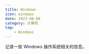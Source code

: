 ```yaml
---
title: Windows
icon: windows
date: 2023-08-08
category: 计算机
tag:
    - Windows
---
```


记录一些 Windows 操作系统相关的信息。

<!-- more -->

<AutoCatalog />

